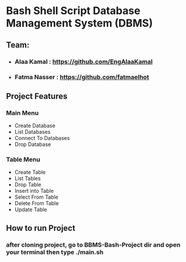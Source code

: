 # Bash Shell Script Database Management System (DBMS)

Team: 
------------
- ### Alaa Kamal : https://github.com/EngAlaaKamal
- ### Fatma Nasser : https://github.com/fatmaelhot

Project Features
-----------
### Main Menu
- Create Database
- List Databases
- Connect To Databases
- Drop Database

### Table Menu
- Create Table
- List Tables
- Drop Table
- Insert into Table
- Select From Table
- Delete From Table
- Update Table

How to run Project
-------------------
### after cloning project, go to BBMS-Bash-Project dir and open your terminal then type ./main.sh
